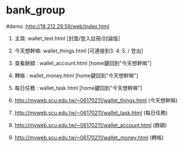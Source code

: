# bank_group


#demo :http://18.212.29.59/web/index.html


1. 主頁: wallet_test.html [封面/登入註冊/討論版]
2. 今天想幹嘛: wallet_things.html [可連接到3. 4. 5. / 登出]
3. 查看餘額 : wallet_account.html [home鍵回到"今天想幹嘛"]
4. 轉帳 : wallet_money.html [home鍵回到"今天想幹嘛"]
5. 每日任務 : wallet_task.html [home鍵回到"今天想幹嘛"]

1. http://myweb.scu.edu.tw/~06170211/wallet_things.html (今天想幹嘛)
2. http://myweb.scu.edu.tw/~06170211/wallet_task.html (每日任務)
3. http://myweb.scu.edu.tw/~06170211/wallet_account.html (餘額)
4. http://myweb.scu.edu.tw/~06170211/wallet_money.html (轉帳)
